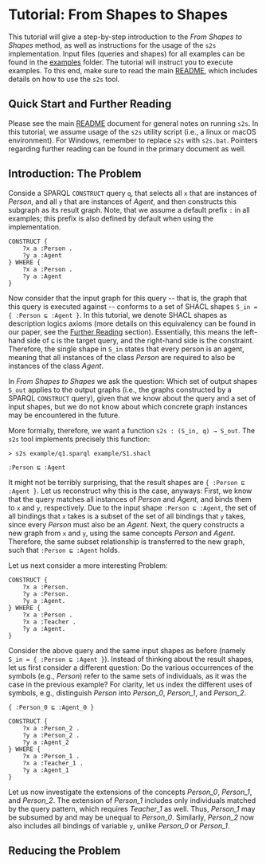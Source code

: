 # Tutorial: From Shapes to Shapes

This tutorial will give a step-by-step introduction to the *From Shapes to Shapes* method, as well as instructions for the usage of the `s2s` implementation. Input files (queries and shapes) for all examples can be found in the [examples](examples) folder. The tutorial will instruct you to execute examples. To this end, make sure to read the main [README](../README.md), which includes details on how to use the `s2s` tool.

## Quick Start and Further Reading

Please see the main [README](../README.md) document for general notes on running `s2s`. In this tutorial, we assume usage of the `s2s` utility script (i.e., a linux or macOS environment). For Windows, remember to replace `s2s` with `s2s.bat`. Pointers regarding further reading can be found in the primary document as well.

## Introduction: The Problem

Conside a SPARQL `CONSTRUCT` query `q`, that selects all `x` that are instances of *Person*, and all `y` that are instances of *Agent*, and then constructs this subgraph as its result graph. Note, that we assume a default prefix `:` in all examples; this prefix is also defined by default when using the implementation.

```sparql
CONSTRUCT {
    ?x a :Person .
    ?y a :Agent
} WHERE {
    ?x a :Person .
    ?y a :Agent
}
```

Now consider that the input graph for this query -- that is, the graph that this query is executed against -- conforms to a set of SHACL shapes `S_in = { :Person ⊑ :Agent }`. In this tutorial, we denote SHACL shapes as description logics axioms (more details on this equivalency can be found in our paper, see the [Further Reading](#quick-start-and-further-reading) section). Essentially, this means the left-hand side of `⊑` is the target query, and the right-hand side is the constraint. Therefore, the single shape in `S_in` states that every person is an agent, meaning that all instances of the class *Person* are required to also be instances of the class *Agent*.

In *From Shapes to Shapes* we ask the question: Which set of output shapes `S_out` applies to the output graphs (i.e., the graphs constructed by a SPARQL `CONSTRUCT` query), given that we know about the query and a set of input shapes, but we do not know about which concrete graph instances may be encountered in the future.

More formally, therefore, we want a function `s2s : (S_in, q) → S_out`. The `s2s` tool implements precisely this function:

```
> s2s example/q1.sparql example/S1.shacl

:Person ⊑ :Agent
```

It might not be terribly surprising, that the result shapes are `{ :Person ⊑ :Agent }`. Let us reconstruct why this is the case, anyways: First, we know that the query matches all instances of *Person* and *Agent*, and binds them to `x` and `y`, respectively. Due to the input shape `:Person ⊑ :Agent`, the set of all bindings that `x` takes is a subset of the set of all bindings that `y` takes, since every *Person* must also be an *Agent*. Next, the query constructs a new graph from `x` and `y`, using the same concepts *Person* and *Agent*. Therefore, the same subset relationship is transferred to the new graph, such that `:Person ⊑ :Agent` holds.

Let us next consider a more interesting Problem:

```sparql
CONSTRUCT {
    ?x a :Person.
    ?y a :Person.
    ?y a :Agent.
} WHERE {
    ?x a :Person .
    ?x a :Teacher .
    ?y a :Agent.
}
```

Consider the above query and the same input shapes as before (namely `S_in = { :Person ⊑ :Agent }`). Instead of thinking about the result shapes, let us first consider a different question: Do the various occurrences of the symbols (e.g., *Person*) refer to the same sets of individuals, as it was the case in the previous example? For clarity, let us index the different uses of symbols, e.g., distinguish *Person* into *Person_0*, *Person_1*, and *Person_2*.

`{ :Person_0 ⊑ :Agent_0 }`

```sparql
CONSTRUCT {
    ?x a :Person_2 .
    ?y a :Person_2 .
    ?y a :Agent_2
} WHERE {
    ?x a :Person_1 .
    ?x a :Teacher_1 .
    ?y a :Agent_1
}
```

Let us now investigate the extensions of the concepts *Person_0*, *Person_1*, and *Person_2*. The extension of *Person_1* includes only individuals matched by the query pattern, which requires *Teacher_1* as well. Thus, *Person_1* may be subsumed by and may be unequal to *Person_0*. Similarly, *Person_2* now also includes all bindings of variable `y`, unlike *Person_0* or *Person_1*.

## Reducing the Problem
